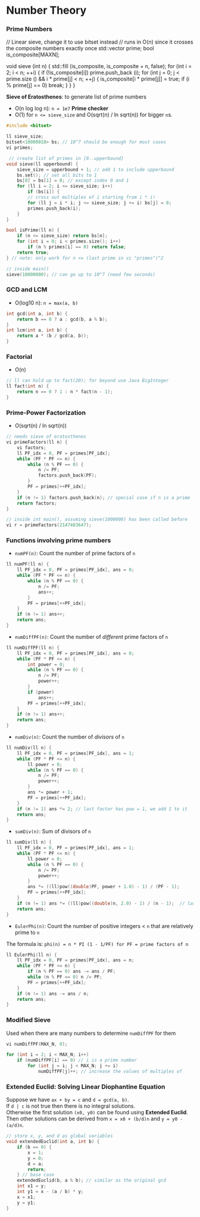 # Number Theory

### Prime Numbers

// Linear sieve, change it to use bitset instead
// runs in O(n) since it crosses the composite numbers exactly once
std::vector <int> prime;
bool is_composite[MAXN];

void sieve (int n) {
	std::fill (is_composite, is_composite + n, false);
	for (int i = 2; i < n; ++i) {
		if (!is_composite[i]) prime.push_back (i);
		for (int j = 0; j < prime.size () && i * prime[j] < n; ++j) {
			is_composite[i * prime[j]] = true;
			if (i % prime[j] == 0) break;
		}
	}
}

**Sieve of Eratosthenes**: to generate list of prime numbers
* O(n log log n): `n = 1e7`
**Prime checker**
* O(1) for `n <= sieve_size` and O(sqrt(n) / ln sqrt(n)) for bigger `n`s.


```cpp
#include <bitset>

ll sieve_size;
bitset<10000010> bs; // 10^7 should be enough for most cases
vi primes;

 // create list of primes in [0..upperbound]
void sieve(ll upperbound) {
    sieve_size = upperbound + 1; // add 1 to include upperbound
    bs.set(); // set all bits to 1
    bs[0] = bs[1] = 0; // except index 0 and 1
    for (ll i = 2; i <= sieve_size; i++)
        if (bs[i]) {
        // cross out multiples of i starting from i * i!
        for (ll j = i * i; j <= sieve_size; j += i) bs[j] = 0;
        primes.push_back(i);
    }
}

bool isPrime(ll n) {
    if (n <= sieve_size) return bs[n];
    for (int i = 0; i < primes.size(); i++)
        if (n % primes[i] == 0) return false;
    return true;
} // note: only work for n <= (last prime in vi "primes")^2

// inside main()
sieve(10000000); // can go up to 10^7 (need few seconds)
```

### GCD and LCM

* O(log10 n): `n = max(a, b)`

```cpp
int gcd(int a, int b) {
    return b == 0 ? a : gcd(b, a % b);
}
int lcm(int a, int b) {
    return a * (b / gcd(a, b));
}
```

### Factorial

* O(n)

```cpp
// ll can hold up to fact(20); for beyond use Java BigInteger
ll fact(int n) {
    return n == 0 ? 1 : n * fact(n - 1);
}
```

### Prime-Power Factorization

* O(sqrt(n) / ln sqrt(n))

```cpp
// needs sieve of eratosthenes
vi primeFactors(ll n) {
    vi factors;
    ll PF_idx = 0, PF = primes[PF_idx];
    while (PF * PF <= n) {
        while (n % PF == 0) {
            n /= PF;
            factors.push_back(PF);
        }  
        PF = primes[++PF_idx];
    }
    if (n != 1) factors.push_back(n); // special case if n is a prime
    return factors;
}

// inside int main(), assuming sieve(1000000) has been called before
vi r = primeFactors(2147483647);
```

### Functions involving prime numbers

* `numPF(n)`: Count the number of prime factors of `n`

```cpp
ll numPF(ll n) {
    ll PF_idx = 0, PF = primes[PF_idx], ans = 0;
    while (PF * PF <= n) {
        while (n % PF == 0) {
            n /= PF;
            ans++;
        }
        PF = primes[++PF_idx];
    }
    if (n != 1) ans++;
    return ans;
}
```

* `numDiffPF(n)`: Count the number of *different* prime factors of `n`

```cpp
ll numDiffPF(ll n) {
    ll PF_idx = 0, PF = primes[PF_idx], ans = 0;
    while (PF * PF <= n) {
        int power = 0;
        while (n % PF == 0) {
            n /= PF;
            power++;
        }
        if (power)
            ans++;
        PF = primes[++PF_idx];
    }
    if (n != 1) ans++;
    return ans;
}
```

* `numDiv(n)`: Count the number of *divisors* of `n`

```cpp
ll numDiv(ll n) {
    ll PF_idx = 0, PF = primes[PF_idx], ans = 1;
    while (PF * PF <= n) {
        ll power = 0;
        while (n % PF == 0) {
            n /= PF;
            power++;
        }
        ans *= power + 1;
        PF = primes[++PF_idx];
    }
    if (n != 1) ans *= 2; // last factor has pow = 1, we add 1 to it
    return ans;
}
```

* `sumDiv(n)`: Sum of divisors of `n`

```cpp
ll sumDiv(ll n) {
    ll PF_idx = 0, PF = primes[PF_idx], ans = 1;
    while (PF * PF <= n) {
        ll power = 0;
        while (n % PF == 0) {
            n /= PF;
            power++;
        }
        ans *= ((ll)pow((double)PF, power + 1.0) - 1) / (PF - 1);
        PF = primes[++PF_idx];
    }
    if (n != 1) ans *= ((ll)pow((double)n, 2.0) - 1) / (n - 1);  // last
    return ans;
}
```

* `EulerPhi(n)`: Count the number of positive integers < `n` that are relatively prime to `n`

The formula is: `phi(n) = n * PI (1 - 1/PF) for PF = prime factors of n`

```cpp
ll EulerPhi(ll n) {
    ll PF_idx = 0, PF = primes[PF_idx], ans = n;
    while (PF * PF <= n) {
        if (n % PF == 0) ans -= ans / PF;
        while (n % PF == 0) n /= PF;
        PF = primes[++PF_idx];
    }
    if (n != 1) ans -= ans / n;
    return ans;
}
```

### Modified Sieve

Used when there are many numbers to determine `numDiffPF` for them

```cpp
vi numDiffPF(MAX_N, 0);

for (int i = 2; i < MAX_N; i++)
    if (numDiffPF[i] == 0) // i is a prime number
        for (int j = i; j < MAX_N; j += i)
            numDiffPF[j]++; // increase the values of multiples of
```

### Extended Euclid: Solving Linear Diophantine Equation

Suppose we have `ax + by = c` and `d = gcd(a, b)`.  
If `d | c` is not true then there is no integral solutions.  
Otherwise the first solution `(x0, y0)` can be found using **Extended Euclid**.
Then other solutions can be derived from `x = x0 + (b/d)n` and `y = y0 - (a/d)n`.

```cpp
// store x, y, and d as global variables
void extendedEuclid(int a, int b) {
    if (b == 0) {
        x = 1;
        y = 0;
        d = a;
        return;
    } // base case
    extendedEuclid(b, a % b); // similar as the original gcd
    int x1 = y;
    int y1 = x - (a / b) * y;
    x = x1;
    y = y1;
}
```
